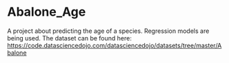 # Abalone_Age
A project about predicting the age of a species. 
Regression models are being used.
The dataset can be found here: https://code.datasciencedojo.com/datasciencedojo/datasets/tree/master/Abalone
